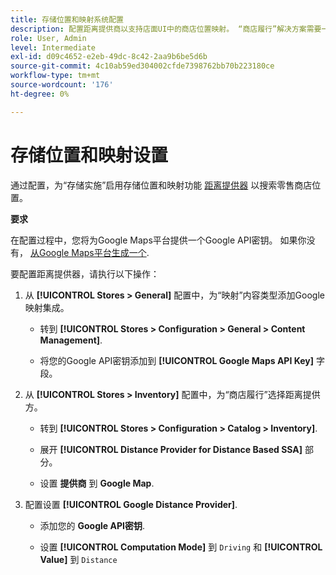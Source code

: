 ```yaml
---
title: 存储位置和映射系统配置
description: 配置距离提供商以支持店面UI中的商店位置映射。 “商店履行”解决方案需要一个距离提供商，以便为端到端履行工作流启用零售商店搜索以及其他映射和计划功能。
role: User, Admin
level: Intermediate
exl-id: d09c4652-e2eb-49dc-8c42-2aa9b6be5d6b
source-git-commit: 4c10ab59ed304002cfde7398762bb70b223180ce
workflow-type: tm+mt
source-wordcount: '176'
ht-degree: 0%

---
```


# 存储位置和映射设置

通过配置，为“存储实施”启用存储位置和映射功能 [距离提供器](https://docs.magento.com/user-guide/catalog/inventory-configure-distance-priority.html) 以搜索零售商店位置。

**要求**

在配置过程中，您将为Google Maps平台提供一个Google API密钥。 如果你没有， [从Google Maps平台生成一个](https://docs.magento.com/user-guide/catalog/inventory-configure-distance-priority.html#configure-google-maps).

要配置距离提供器，请执行以下操作：

1. 从 **[!UICONTROL Stores > General]** 配置中，为“映射”内容类型添加Google映射集成。

   - 转到 **[!UICONTROL Stores > Configuration  > General > Content Management]**.

   - 将您的Google API密钥添加到 **[!UICONTROL Google Maps API Key]** 字段。

1. 从 **[!UICONTROL Stores > Inventory]** 配置中，为“商店履行”选择距离提供方。

   - 转到 **[!UICONTROL Stores > Configuration > Catalog > Inventory]**.

   - 展开 **[!UICONTROL Distance Provider for Distance Based SSA]** 部分。

   - 设置 **提供商** 到 **Google Map**.

1. 配置设置 **[!UICONTROL Google Distance Provider]**.

   - 添加您的 **Google API密钥**.

   - 设置 **[!UICONTROL Computation Mode]** 到 `Driving` 和 **[!UICONTROL Value]** 到 `Distance`
